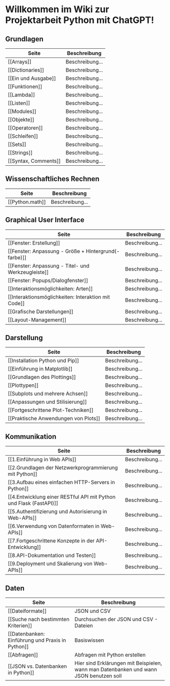 # Willkommen im Wiki zur Projektarbeit Python mit ChatGPT!

## Grundlagen
| Seite | Beschreibung |
| ----------- | ----------- |
| [[Arrays]] | Beschreibung... |
| [[Dictionaries]] | Beschreibung... |
| [[Ein und Ausgabe]] | Beschreibung... |
| [[Funktionen]] | Beschreibung... |
| [[Lambda]] | Beschreibung... |
| [[Listen]] | Beschreibung... |
| [[Modules]] | Beschreibung... |
| [[Objekte]] | Beschreibung... |
| [[Operatoren]] | Beschreibung... |
| [[Schleifen]] | Beschreibung... |
| [[Sets]] | Beschreibung... |
| [[Strings]] | Beschreibung... |
| [[Syntax, Comments]] | Beschreibung... |

## Wissenschaftliches Rechnen
| Seite | Beschreibung |
| ----------- | ----------- |
| [[Python.math]] | Beschreibung... |


## Graphical User Interface
| Seite | Beschreibung |
| ----------- | ----------- |
| [[Fenster: Erstellung]] | Beschreibung... |
| [[Fenster: Anpassung - Größe + Hintergrund(-farbe)]] | Beschreibung... |
| [[Fenster: Anpassung - Titel- und Werkzeugleiste]] | Beschreibung... |
| [[Fenster: Popups/Dialogfenster]] | Beschreibung... |
| [[Interaktionsmöglichkeiten: Arten]] | Beschreibung... |
| [[Interaktionsmöglichkeiten: Interaktion mit Code]] | Beschreibung... |
| [[Grafische Darstellungen]] | Beschreibung... |
| [[Layout-Management]] | Beschreibung... |

## Darstellung
| Seite | Beschreibung |
| ----------- | ----------- |
| [[Installation Python und Pip]] | Beschreibung... |
| [[Einführung in Matplotlib]] | Beschreibung... |
| [[Grundlagen des Plottings]] | Beschreibung... |
| [[Plottypen]] | Beschreibung... |
| [[Subplots und mehrere Achsen]] | Beschreibung... |
| [[Anpassungen und Stilisierung]] | Beschreibung... |
| [[Fortgeschrittene Plot-Techniken]] | Beschreibung... |
| [[Praktische Anwendungen von Plots]] | Beschreibung... |

## Kommunikation
| Seite | Beschreibung |
| ----------- | ----------- |
| [[1.Einführung in Web APIs]] | Beschreibung... |
| [[2.Grundlagen der Netzwerkprogrammierung mit Python]] | Beschreibung... |
| [[3.Aufbau eines einfachen HTTP-Servers in Python]] | Beschreibung... |
| [[4.Entwicklung einer RESTful API mit Python und Flask (FastAPI)]] | Beschreibung... |
| [[5.Authentifizierung und Autorisierung in Web-APIs]] | Beschreibung... |
| [[6.Verwendung von Datenformaten in Web-APIs]] | Beschreibung... |
| [[7.Fortgeschrittene Konzepte in der API-Entwicklung]] | Beschreibung... |
| [[8.API-Dokumentation und Testen]] | Beschreibung... |
| [[9.Deployment und Skalierung von Web-APIs]] | Beschreibung... |

## Daten
| Seite | Beschreibung |
| ----------- | ----------- |
| [[Dateiformate]]| JSON und CSV |
| [[Suche nach bestimmten Kriterien]]| Durchsuchen der JSON und CSV - Dateien|
| [[Datenbanken: Einführung und Praxis in Python]]| Basiswissen|
| [[Abfragen]]| Abfragen mit Python erstellen|
| [[JSON vs. Datenbanken in Python]]| Hier sind Erklärungen mit Beispielen, wann man Datenbanken und wann JSON benutzen soll|




